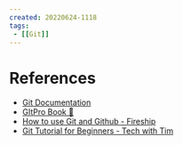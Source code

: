```yaml
---
created: 20220624-1118
tags:
 - [[Git]]
---
```


# References
- [Git Documentation](https://git-scm.com/docs)
- [GItPro Book 👀](https://git-scm.com/book/en/v2)
- [How to use Git and Github - Fireship](https://youtu.be/HkdAHXoRtos)
- [Git Tutorial for Beginners - Tech with Tim](https://youtu.be/DVRQoVRzMIY)
